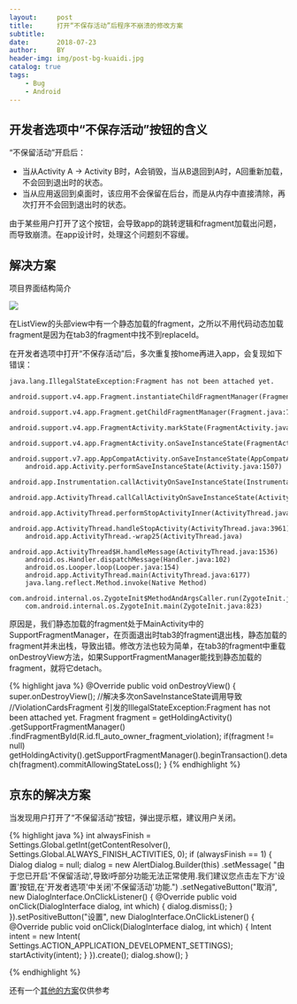 ```yaml
---
layout:     post
title:      打开“不保存活动”后程序不崩溃的修改方案
subtitle:   
date:       2018-07-23
author:     BY
header-img: img/post-bg-kuaidi.jpg
catalog: true
tags:
    - Bug
    - Android
---
```


## 开发者选项中“不保存活动”按钮的含义

“不保留活动”开启后：

* 当从Activity A -> Activity B时，A会销毁，当从B退回到A时，A回重新加载，不会回到退出时的状态。
* 当从应用返回到桌面时，该应用不会保留在后台，而是从内存中直接清除，再次打开不会回到退出时的状态。

由于某些用户打开了这个按钮，会导致app的跳转逻辑和fragment加载出问题，而导致崩溃。在app设计时，处理这个问题刻不容缓。

## 解决方案

项目界面结构简介

![](http://pbmurxnd0.bkt.clouddn.com/IMG_20180723_151959.jpg)

在ListView的头部view中有一个静态加载的fragment，之所以不用代码动态加载fragment是因为在tab3的fragment中找不到replaceId。

在开发者选项中打开“不保存活动”后，多次重复按home再进入app，会复现如下错误：

    java.lang.IllegalStateException:Fragment has not been attached yet.
		android.support.v4.app.Fragment.instantiateChildFragmentManager(Fragment.java:2308)
		android.support.v4.app.Fragment.getChildFragmentManager(Fragment.java:773)
		android.support.v4.app.FragmentActivity.markState(FragmentActivity.java:967)
		android.support.v4.app.FragmentActivity.onSaveInstanceState(FragmentActivity.java:527)
		android.support.v7.app.AppCompatActivity.onSaveInstanceState(AppCompatActivity.java:509)
		android.app.Activity.performSaveInstanceState(Activity.java:1507)
		android.app.Instrumentation.callActivityOnSaveInstanceState(Instrumentation.java:1326)
		android.app.ActivityThread.callCallActivityOnSaveInstanceState(ActivityThread.java:4587)
		android.app.ActivityThread.performStopActivityInner(ActivityThread.java:3894)
		android.app.ActivityThread.handleStopActivity(ActivityThread.java:3961)
		android.app.ActivityThread.-wrap25(ActivityThread.java)
		android.app.ActivityThread$H.handleMessage(ActivityThread.java:1536)
		android.os.Handler.dispatchMessage(Handler.java:102)
		android.os.Looper.loop(Looper.java:154)
		android.app.ActivityThread.main(ActivityThread.java:6177)
		java.lang.reflect.Method.invoke(Native Method)
		com.android.internal.os.ZygoteInit$MethodAndArgsCaller.run(ZygoteInit.java:933)
		com.android.internal.os.ZygoteInit.main(ZygoteInit.java:823)

原因是，我们静态加载的fragment处于MainActivity中的SupportFragmentManager，在页面退出时tab3的fragment退出栈，静态加载的fragment并未出栈，导致出错。修改方法也较为简单，在tab3的fragment中重载onDestroyView方法，如果SupportFragmentManager能找到静态加载的fragment，就将它detach。

{% highlight java %}
@Override
public void onDestroyView() {
    super.onDestroyView();
    //解决多次onSaveInstanceState调用导致
    //ViolationCardsFragment 引发的IllegalStateException:Fragment has not been attached yet.
    Fragment fragment = getHoldingActivity()
            .getSupportFragmentManager()
            .findFragmentById(R.id.fl_auto_owner_fragment_violation);
    if(fragment != null)
        getHoldingActivity().getSupportFragmentManager().beginTransaction().detach(fragment).commitAllowingStateLoss();
}
{% endhighlight %}

## 京东的解决方案

当发现用户打开了“不保留活动”按钮，弹出提示框，建议用户关闭。

{% highlight java %}
int alwaysFinish = Settings.Global.getInt(getContentResolver(), Settings.Global.ALWAYS_FINISH_ACTIVITIES, 0);
if (alwaysFinish == 1) {
    Dialog dialog = null;
	dialog = new AlertDialog.Builder(this)
					.setMessage(
							"由于您已开启'不保留活动',导致i呼部分功能无法正常使用.我们建议您点击左下方'设置'按钮,在'开发者选项'中关闭'不保留活动'功能.")
					.setNegativeButton("取消", new DialogInterface.OnClickListener() {
						@Override
						public void onClick(DialogInterface dialog, int which) {
							dialog.dismiss();
						}
					}).setPositiveButton("设置", new DialogInterface.OnClickListener() {
						@Override
						public void onClick(DialogInterface dialog, int which) {
							Intent intent = new Intent(
									Settings.ACTION_APPLICATION_DEVELOPMENT_SETTINGS);
							startActivity(intent);
						}
					}).create();
	dialog.show();
}

{% endhighlight %}

还有一个<a href="https://blog.csdn.net/q908555281/article/details/48995863">其他的方案</a>仅供参考

